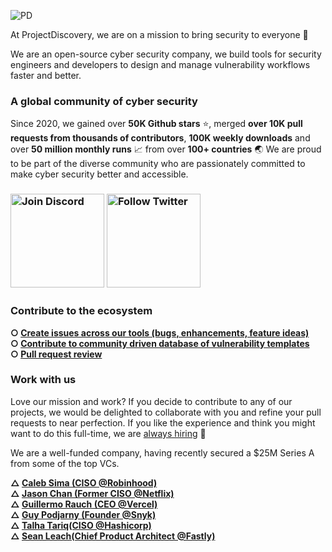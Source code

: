 
![PD](https://user-images.githubusercontent.com/35542790/210367425-47248caf-c030-4812-b109-0d1a3449006d.jpg)


At ProjectDiscovery, we are on a mission to bring security to everyone 🚀

We are an open-source cyber security company, we build tools for security engineers and developers to design and manage vulnerability workflows faster and better. 


### A global community of cyber security

Since 2020, we gained over **50K Github stars** :star:, merged **over 10K pull requests from thousands of contributors**, **100K weekly downloads** and over **50 million monthly runs** :chart_with_upwards_trend: from over **100+ countries** :earth_asia: We are proud to be part of the diverse community who are passionately committed to make cyber security better and accessible.

<h3 align="left">
  <a href="https://discord.gg/projectdiscovery"><img src="https://user-images.githubusercontent.com/35542790/210373056-35ba21a9-79b4-4bc1-a06a-0153dc14d97d.png" width="150" alt="Join Discord"></a> <a href="https://twitter.com/pdnuclei"><img src="https://user-images.githubusercontent.com/35542790/210373103-5b6562f4-db41-47c5-8275-dbc0e842e263.png" width="150" alt="Follow Twitter"></a>
</h3>

### Contribute to the ecosystem

<b> ○ [Create issues across our tools (bugs, enhancements, feature ideas)](https://github.com/issues?q=is%3Aopen+is%3Aissue+user%3Aprojectdiscovery+is%3Apublic)
<br> ○ [Contribute to community driven database of vulnerability templates](https://github.com/projectdiscovery/nuclei-templates)
<br> ○ [Pull request review](https://github.com/pulls?q=is%3Aopen+is%3Apr+user%3Aprojectdiscovery+is%3Apublic)</b>
 
### Work with us

Love our mission and work? If you decide to contribute to any of our projects, we would be delighted to collaborate with you and refine your pull requests to near perfection. If you like the experience and think you might want to do this full-time, we are [always hiring](https://boards.greenhouse.io/projectdiscoveryinc) 🙌

We are a well-funded company, having recently secured a $25M Series A from some of the top VCs.

<b> △ [Caleb Sima (CISO @Robinhood)](https://www.linkedin.com/in/calebsima/)
<br> △ [Jason Chan (Former CISO @Netflix)](https://www.linkedin.com/in/jasonbchan/)
<br> △ [Guillermo Rauch (CEO @Vercel)](https://www.linkedin.com/in/guillermo-rauch-b834b917b/)
<br> △ [Guy Podjarny (Founder @Snyk)](https://www.linkedin.com/in/guypo/)
<br> △ [Talha Tariq(CISO @Hashicorp)](https://www.linkedin.com/in/talhatariq/) 
<br> △ [Sean Leach(Chief Product Architect @Fastly)](https://www.linkedin.com/in/seanleach/)</b>
